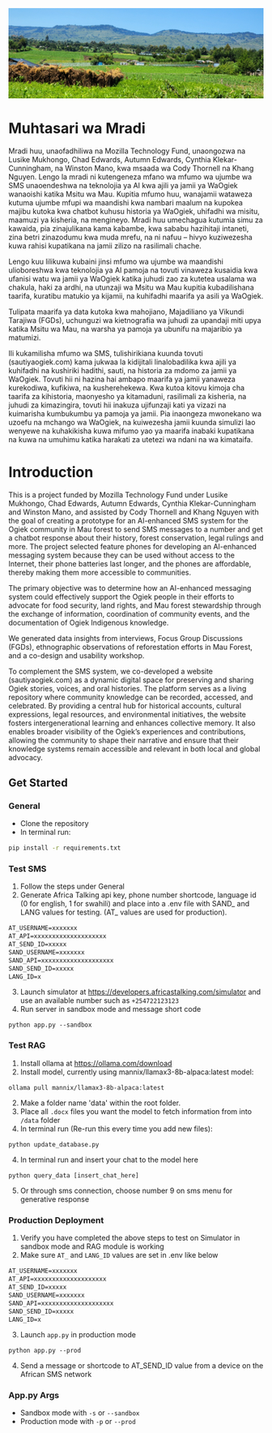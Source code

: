 ![Mau Forest](images/header.jpg)

# Muhtasari wa Mradi

Mradi huu, unaofadhiliwa na Mozilla Technology Fund, unaongozwa na Lusike Mukhongo, Chad Edwards, Autumn Edwards, Cynthia Klekar-Cunningham, na Winston Mano, kwa msaada wa Cody Thornell na Khang Nguyen. Lengo la mradi ni kutengeneza mfano wa mfumo wa ujumbe wa SMS unaoendeshwa na teknolojia ya AI kwa ajili ya jamii ya WaOgiek wanaoishi katika Msitu wa Mau. Kupitia mfumo huu, wanajamii wataweza kutuma ujumbe mfupi wa maandishi kwa nambari maalum na kupokea majibu kutoka kwa chatbot kuhusu historia ya WaOgiek, uhifadhi wa misitu, maamuzi ya kisheria, na mengineyo. Mradi huu umechagua kutumia simu za kawaida, pia zinajulikana kama kabambe, kwa sababu hazihitaji intaneti, zina betri zinazodumu kwa muda mrefu, na ni nafuu – hivyo kuziwezesha kuwa rahisi kupatikana na jamii zilizo na rasilimali chache.

Lengo kuu lilikuwa kubaini jinsi mfumo wa ujumbe wa maandishi ulioboreshwa kwa teknolojia ya AI pamoja na tovuti vinaweza kusaidia kwa ufanisi watu wa jamii ya WaOgiek katika juhudi zao za kutetea usalama wa chakula, haki za ardhi, na utunzaji wa Msitu wa Mau kupitia kubadilishana taarifa, kuratibu matukio ya kijamii, na kuhifadhi maarifa ya asili ya WaOgiek.

Tulipata maarifa ya data kutoka kwa mahojiano, Majadiliano ya Vikundi Tarajiwa (FGDs), uchunguzi wa kietnografia wa juhudi za upandaji miti upya katika Msitu wa Mau, na warsha ya pamoja ya ubunifu na majaribio ya matumizi.

Ili kukamilisha mfumo wa SMS, tulishirikiana kuunda tovuti (sautiyaogiek.com) kama jukwaa la kidijitali linalobadilika kwa ajili ya kuhifadhi na kushiriki hadithi, sauti, na historia za mdomo za jamii ya WaOgiek. Tovuti hii ni hazina hai ambapo maarifa ya jamii yanaweza kurekodiwa, kufikiwa, na kusherehekewa. Kwa kutoa kitovu kimoja cha taarifa za kihistoria, maonyesho ya kitamaduni, rasilimali za kisheria, na juhudi za kimazingira, tovuti hii inakuza ujifunzaji kati ya vizazi na kuimarisha kumbukumbu ya pamoja ya jamii. Pia inaongeza mwonekano wa uzoefu na mchango wa WaOgiek, na kuiwezesha jamii kuunda simulizi lao wenyewe na kuhakikisha kuwa mifumo yao ya maarifa inabaki kupatikana na kuwa na umuhimu katika harakati za utetezi wa ndani na wa kimataifa.

# Introduction

This is a project funded by Mozilla Technology Fund under Lusike Mukhongo, Chad Edwards, Autumn Edwards, Cynthia Klekar-Cunningham and Winston Mano, and assisted by Cody Thornell and Khang Nguyen with the goal of creating a prototype for an AI-enhanced SMS system for the Ogiek community in Mau forest to send SMS messages to a number and get a chatbot response about their history, forest conservation, legal rulings and more. The project selected feature phones for developing an AI-enhanced messaging system because they can be used without access to the Internet, their phone batteries last longer, and the phones are affordable, thereby making them more accessible to communities.

The primary objective was to determine how an AI-enhanced messaging system could effectively support the Ogiek people in their efforts to advocate for food security,  land rights, and Mau forest stewardship through the exchange of information, coordination of community events, and the documentation of Ogiek Indigenous knowledge.

We generated data insights from interviews, Focus Group Discussions (FGDs), ethnographic observations of reforestation efforts in Mau Forest, and a co-design and usability workshop.

To complement the SMS system, we co-developed a website (sautiyaogiek.com) as a dynamic digital space for preserving and sharing Ogiek stories, voices, and oral histories. The platform serves as a living repository where community knowledge can be recorded, accessed, and celebrated. By providing a central hub for historical accounts, cultural expressions, legal resources, and environmental initiatives, the website fosters intergenerational learning and enhances collective memory. It also enables broader visibility of the Ogiek’s experiences and contributions, allowing the community to shape their narrative and ensure that their knowledge systems remain accessible and relevant in both local and global advocacy.

## Get Started

### General
- Clone the repository
- In terminal run:
```bash
pip install -r requirements.txt
```

### Test SMS
1. Follow the steps under General
2. Generate Africa Talking api key, phone number shortcode, language id (0 for english, 1 for swahili) and place into a .env file with SAND_ and LANG values for testing. (AT_ values are used for production).
```
AT_USERNAME=xxxxxxx
AT_API=xxxxxxxxxxxxxxxxxxxx
AT_SEND_ID=xxxxx
SAND_USERNAME=xxxxxxx
SAND_API=xxxxxxxxxxxxxxxxxxxx
SAND_SEND_ID=xxxxx
LANG_ID=x
```
3. Launch simulator at https://developers.africastalking.com/simulator and use an available number such as `+254722123123`
4. Run server in sandbox mode and message short code
```
python app.py --sandbox
```

### Test RAG
1. Install ollama at https://ollama.com/download
1. Install model, currently using mannix/llamax3-8b-alpaca:latest model:
```
ollama pull mannix/llamax3-8b-alpaca:latest
```
2. Make a folder name 'data' within the root folder.
3. Place all `.docx` files you want the model to fetch information from into `/data` folder
4. In terminal run (Re-run this every time you add new files):
```
python update_database.py
```
4. In terminal run and insert your chat to the model here
```
python query_data [insert_chat_here]
```
5. Or through sms connection, choose number 9 on sms menu for generative response

### Production Deployment
1. Verify you have completed the above steps to test on Simulator in sandbox mode and RAG module is working
2. Make sure `AT_` and `LANG_ID` values are set in .env like below
```
AT_USERNAME=xxxxxxx
AT_API=xxxxxxxxxxxxxxxxxxxx
AT_SEND_ID=xxxxx
SAND_USERNAME=xxxxxxx
SAND_API=xxxxxxxxxxxxxxxxxxxx
SAND_SEND_ID=xxxxx
LANG_ID=x
```
3. Launch `app.py` in production mode
```
python app.py --prod
```
4. Send a message or shortcode to AT_SEND_ID value from a device on the African SMS network

### App.py Args
- Sandbox mode with `-s` or `--sandbox`
- Production mode with `-p` or `--prod`
